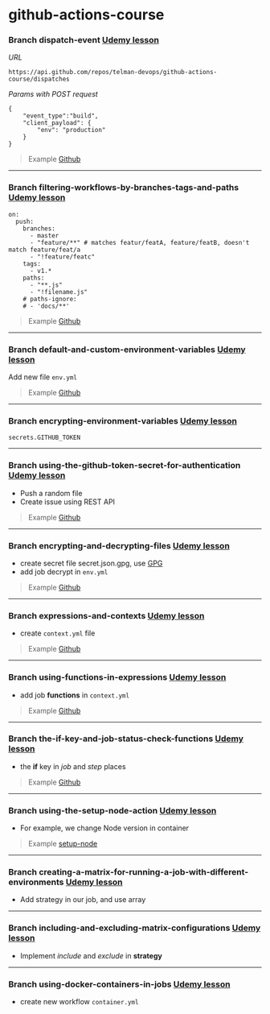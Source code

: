 # github-actions-course



### **Branch** dispatch-event [Udemy lesson](https://www.udemy.com/course/github-actions/learn/lecture/17389694#overview)
_URL_
```
https://api.github.com/repos/telman-devops/github-actions-course/dispatches
```
_Params with POST request_
```
{
    "event_type":"build",
    "client_payload": {
        "env": "production"
    }
}
```
> Example [Github](https://docs.github.com/en/rest/reference/repos#create-a-repository-dispatch-event)
---
### **Branch** filtering-workflows-by-branches-tags-and-paths [Udemy lesson](https://www.udemy.com/course/github-actions/learn/lecture/17392734#overview)

```
on:
  push:
    branches:
      - master
      - "feature/**" # matches featur/featA, feature/featB, doesn't match feature/feat/a
      - "!feature/featc"
    tags: 
      - v1.*
    paths: 
      - "**.js"
      - "!filename.js"
    # paths-ignore:
    # - 'docs/**'
```

> Example [Github](https://docs.github.com/en/rest/reference/repos#create-a-repository-dispatch-event)

---
### **Branch** default-and-custom-environment-variables [Udemy lesson](https://www.udemy.com/course/github-actions/learn/lecture/17438370#overview)

Add new file `env.yml`

> Example [Github](https://docs.github.com/en/actions/reference/environment-variables)

---
### **Branch** encrypting-environment-variables [Udemy lesson](https://www.udemy.com/course/github-actions/learn/lecture/17439746#overview)

```
secrets.GITHUB_TOKEN
```

---
### **Branch** using-the-github-token-secret-for-authentication [Udemy lesson](https://www.udemy.com/course/github-actions/learn/lecture/17447354#overview)

* Push a random file
* Create issue using REST API

> Example [Github](https://docs.github.com/en/actions/reference/authentication-in-a-workflow)

---
### **Branch** encrypting-and-decrypting-files [Udemy lesson](https://www.udemy.com/course/github-actions/learn/lecture/17450244#overview)

* create secret file secret.json.gpg, use [GPG](https://www.gnupg.org/)
* add job decrypt in `env.yml`

> Example [Github](https://docs.github.com/en/actions/reference/encrypted-secrets)

---
### **Branch** expressions-and-contexts [Udemy lesson](https://www.udemy.com/course/github-actions/learn/lecture/17452726#overview)

* create `context.yml` file

> Example [Github](https://docs.github.com/en/actions/reference/context-and-expression-syntax-for-github-actions)

---
### **Branch** using-functions-in-expressions [Udemy lesson](https://www.udemy.com/course/github-actions/learn/lecture/17458564#overview)

* add job **functions** in `context.yml`

> Example [Github](https://docs.github.com/en/actions/reference/context-and-expression-syntax-for-github-actions#functions)

---
### **Branch** the-if-key-and-job-status-check-functions [Udemy lesson](https://www.udemy.com/course/github-actions/learn/lecture/17458614#overview)

* the **if** key in _job_ and _step_ places

> Example [Github](https://docs.github.com/en/actions/reference/context-and-expression-syntax-for-github-actions#job-status-check-functions)

---
### **Branch** using-the-setup-node-action [Udemy lesson](https://www.udemy.com/course/github-actions/learn/lecture/17584154#overview)

* For example, we change Node version in container

> Example [setup-node](https://github.com/actions/setup-node)


---
### **Branch** creating-a-matrix-for-running-a-job-with-different-environments [Udemy lesson](https://www.udemy.com/course/github-actions/learn/lecture/17584562#overview)

* Add strategy in our job, and use array

---
### **Branch** including-and-excluding-matrix-configurations [Udemy lesson](https://www.udemy.com/course/github-actions/learn/lecture/17586302#overview)

* Implement _include_ and _exclude_ in **strategy** 

---
### **Branch** using-docker-containers-in-jobs [Udemy lesson](https://www.udemy.com/course/github-actions/learn/lecture/17588620#overview)

* create new workflow `container.yml`
